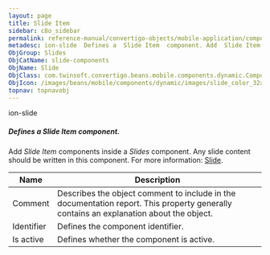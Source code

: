 ```yaml
---
layout: page
title: Slide Item
sidebar: c8o_sidebar
permalink: reference-manual/convertigo-objects/mobile-application/components/slide-components/slide-item/
metadesc: ion-slide  Defines a  Slide Item  component. Add  Slide Item  components inside a  Slides  component. Any slide content should be written in this comp
ObjGroup: Slides
ObjCatName: slide-components
ObjName: Slide
ObjClass: com.twinsoft.convertigo.beans.mobile.components.dynamic.ComponentManager$1
ObjIcon: /images/beans/mobile/components/dynamic/images/slide_color_32x32.png
topnav: topnavobj
---
```

ion-slide
##### Defines a <i>Slide Item</i> component.
Add <i>Slide Item</i> components inside a <i>Slides</i> component. Any slide content should be written in this component.
 For more information: <a href='https://ionicframework.com/docs/v3/components/#slides' target='_blank'>Slide</a>.

Name | Description 
--- | ---
Comment | Describes the object comment to include in the documentation report.  This property generally contains an explanation about the object. 
Identifier | Defines the component identifier.  
Is active | Defines whether the component is active. 

